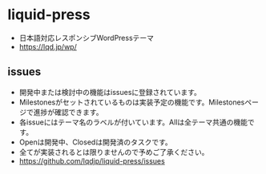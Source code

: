 # liquid-press
* 日本語対応レスポンシブWordPressテーマ
* https://lqd.jp/wp/

## issues
* 開発中または検討中の機能はissuesに登録されています。
* Milestonesがセットされているものは実装予定の機能です。Milestonesページで進捗が確認できます。
* 各issueにはテーマ名のラベルが付いています。Allは全テーマ共通の機能です。
* Openは開発中、Closedは開発済のタスクです。
* 全てが実装されるとは限りませんので予めご了承ください。
* https://github.com/lqdjp/liquid-press/issues
